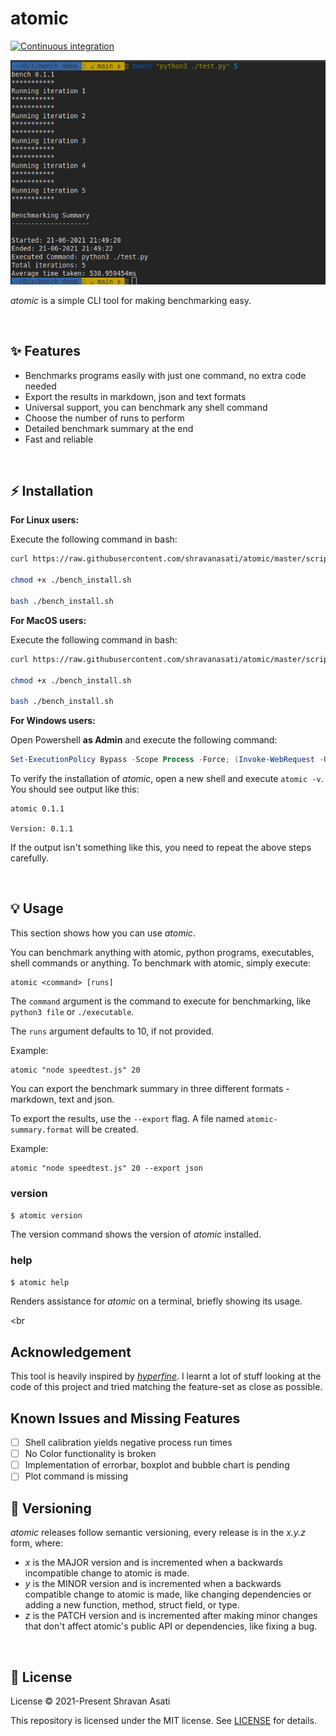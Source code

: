 # atomic

[![Continuous integration](https://github.com/shravanasati/atomic/actions/workflows/integrate.yml/badge.svg)](https://github.com/shravanasati/atomic/actions/workflows/integrate.yml)

![bench_demo](assets/demo.png)


*atomic* is a simple CLI tool for making benchmarking easy.


<br>

## ✨ Features

- Benchmarks programs easily with just one command, no extra code needed
- Export the results in markdown, json and text formats
- Universal support, you can benchmark any shell command 
- Choose the number of runs to perform
- Detailed benchmark summary at the end
- Fast and reliable

<br>

## ⚡️ Installation

**For Linux users:**

Execute the following command in bash:

```bash
curl https://raw.githubusercontent.com/shravanasati/atomic/master/scripts/linux_install.sh > bench_install.sh

chmod +x ./bench_install.sh

bash ./bench_install.sh
```


**For MacOS users:**

Execute the following command in bash:

```bash
curl https://raw.githubusercontent.com/shravanasati/atomic/master/scripts/macos_install.sh > bench_install.sh

chmod +x ./bench_install.sh

bash ./bench_install.sh
```

**For Windows users:**

Open Powershell **as Admin** and execute the following command:
```powershell
Set-ExecutionPolicy Bypass -Scope Process -Force; (Invoke-WebRequest -Uri https://raw.githubusercontent.com/shravanasati/atomic/master/scripts/windows_install.ps1 -UseBasicParsing).Content | powershell -
```

To verify the installation of *atomic*, open a new shell and execute `atomic -v`. You should see output like this:
```
atomic 0.1.1

Version: 0.1.1
```
If the output isn't something like this, you need to repeat the above steps carefully.


<br>

## 💡 Usage
This section shows how you can use *atomic*.


You can benchmark anything with atomic, python programs, executables, shell commands or anything. To benchmark with atomic, simply execute:

```
atomic <command> [runs]
```

The `command` argument is the command to execute for benchmarking, like `python3 file` or `./executable`.

The `runs` argument defaults to 10, if not provided.

Example:
```
atomic "node speedtest.js" 20
```

You can export the benchmark summary in three different formats - markdown, text and json.

To export the results, use the `--export` flag. A file named `atomic-summary.format` will be created.

Example:
```
atomic "node speedtest.js" 20 --export json
```


### version
`$ atomic version`
>
The version command shows the version of *atomic* installed.

### help
`$ atomic help`

Renders assistance for *atomic* on a terminal, briefly showing its usage.

<br

## Acknowledgement

This tool is heavily inspired by [*hyperfine*](https://github.com/sharkdp/hyperfine). I learnt a lot of stuff looking at the code of this project and tried matching the feature-set as close as possible.

## Known Issues and Missing Features

- [ ] Shell calibration yields negative process run times
- [ ] No Color functionality is broken
- [ ] Implementation of errorbar, boxplot and bubble chart is pending
- [ ] Plot command is missing

## 🔖 Versioning
*atomic* releases follow semantic versioning, every release is in the *x.y.z* form, where:
- *x* is the MAJOR version and is incremented when a backwards incompatible change to atomic is made.
- *y* is the MINOR version and is incremented when a backwards compatible change to atomic is made, like changing dependencies or adding a new function, method, struct field, or type.
- *z* is the PATCH version and is incremented after making minor changes that don't affect atomic's public API or dependencies, like fixing a bug.

<br>

## 📄 License
License
© 2021-Present Shravan Asati

This repository is licensed under the MIT license. See [LICENSE](LICENSE) for details.

<br>
